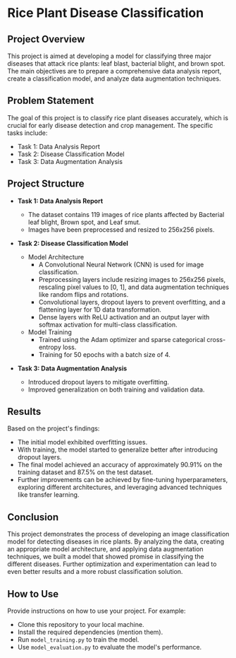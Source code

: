 # Rice Plant Disease Classification

## Project Overview

This project is aimed at developing a model for classifying three major diseases that attack rice plants: leaf blast, bacterial blight, and brown spot. The main objectives are to prepare a comprehensive data analysis report, create a classification model, and analyze data augmentation techniques.

## Problem Statement

The goal of this project is to classify rice plant diseases accurately, which is crucial for early disease detection and crop management. The specific tasks include:

- Task 1: Data Analysis Report
- Task 2: Disease Classification Model
- Task 3: Data Augmentation Analysis

## Project Structure

- **Task 1: Data Analysis Report**
  - The dataset contains 119 images of rice plants affected by Bacterial leaf blight, Brown spot, and Leaf smut.
  - Images have been preprocessed and resized to 256x256 pixels.
  
- **Task 2: Disease Classification Model**
  - Model Architecture
    - A Convolutional Neural Network (CNN) is used for image classification.
    - Preprocessing layers include resizing images to 256x256 pixels, rescaling pixel values to [0, 1], and data augmentation techniques like random flips and rotations.
    - Convolutional layers, dropout layers to prevent overfitting, and a flattening layer for 1D data transformation.
    - Dense layers with ReLU activation and an output layer with softmax activation for multi-class classification.
  - Model Training
    - Trained using the Adam optimizer and sparse categorical cross-entropy loss.
    - Training for 50 epochs with a batch size of 4.
  
- **Task 3: Data Augmentation Analysis**
  - Introduced dropout layers to mitigate overfitting.
  - Improved generalization on both training and validation data.

## Results

Based on the project's findings:

- The initial model exhibited overfitting issues.
- With training, the model started to generalize better after introducing dropout layers.
- The final model achieved an accuracy of approximately 90.91% on the training dataset and 87.5% on the test dataset.
- Further improvements can be achieved by fine-tuning hyperparameters, exploring different architectures, and leveraging advanced techniques like transfer learning.

## Conclusion

This project demonstrates the process of developing an image classification model for detecting diseases in rice plants. By analyzing the data, creating an appropriate model architecture, and applying data augmentation techniques, we built a model that showed promise in classifying the different diseases. Further optimization and experimentation can lead to even better results and a more robust classification solution.

## How to Use

Provide instructions on how to use your project. For example:
- Clone this repository to your local machine.
- Install the required dependencies (mention them).
- Run `model_training.py` to train the model.
- Use `model_evaluation.py` to evaluate the model's performance.
